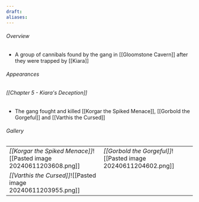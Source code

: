 ```yaml
---
draft: 
aliases:
---
```

###### Overview
- A group of cannibals found by the gang in [[Gloomstone Cavern]] after they were trapped by [[Kiara]]
###### Appearances
###### [[Chapter 5 - Kiara's Deception]]
- The gang fought and killed [[Korgar the Spiked Menace]], [[Gorbold the Gorgeful]] and [[Varthis the Cursed]]
###### Gallery
|                                                                    |                                                                |
| ------------------------------------------------------------------ | -------------------------------------------------------------- |
| *[[Korgar the Spiked Menace]]*![[Pasted image 20240611203608.png]] | *[[Gorbold the Gorgeful]]*![[Pasted image 20240611204602.png]] |
| *[[Varthis the Cursed]]*![[Pasted image 20240611203955.png]]       |                                                                |

